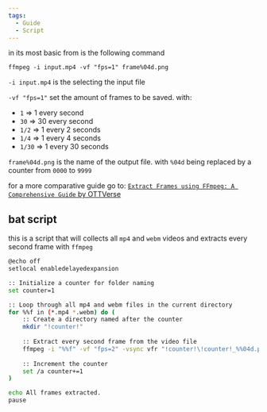 ```yaml
---
tags:
  - Guide
  - Script
---
```



in its most basic from is the following command

```shell
ffmpeg -i input.mp4 -vf "fps=1" frame%04d.png
```

`-i input.mp4` is the selecting the input file

`-vf "fps=1"` set the amount of frames to be saved. with:
- `1` => 1 every second
- `30` => 30 every second
- `1/2` => 1 every 2 seconds
- `1/4` => 1 every 4 seconds
- `1/30` => 1 every 30 seconds

`frame%04d.png` is the name of the output file. with `%04d` being replaced by a counter from `0000` to `9999`

for a more comparative guide go to: [`Extract Frames using FFmpeg: A Comprehensive Guide` by  OTTVerse](https://ottverse.com/extract-frames-using-ffmpeg-a-comprehensive-guide/https://ottverse.com/extract-frames-using-ffmpeg-a-comprehensive-guide/)
## bat script

this is a script that will collects all `mp4` and `webm` videos and extracts every second frame with `ffmpeg` 

```bash
@echo off
setlocal enabledelayedexpansion

:: Initialize a counter for folder naming
set counter=1

:: Loop through all mp4 and webm files in the current directory
for %%f in (*.mp4 *.webm) do (
    :: Create a directory named after the counter
    mkdir "!counter!"
    
    :: Extract every second frame from the video file
    ffmpeg -i "%%f" -vf "fps=2" -vsync vfr "!counter!\!counter!_%%04d.png"
    
    :: Increment the counter
    set /a counter+=1
)

echo All frames extracted.
pause

```
